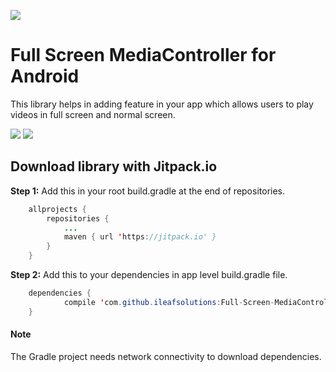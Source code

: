 [![](https://jitpack.io/v/ileafsolutions/Full-Screen-MediaController.svg)](https://jitpack.io/#ileafsolutions/Full-Screen-MediaController/)


# Full Screen MediaController for Android

This library helps in adding feature in your app which allows users to play videos in full screen and normal screen.

![](https://ibb.co/kc5nz6)
![](https://ibb.co/ff1hXR)

## Download library with Jitpack.io

**Step 1:** Add this in your root build.gradle at the end of repositories.
```java
	allprojects {
		repositories {
			...
			maven { url 'https://jitpack.io' }
		}
	}
```
**Step 2:** Add this to your dependencies in app level build.gradle file.
```java
	dependencies {
	        compile 'com.github.ileafsolutions:Full-Screen-MediaController:1.1'
	}
```

#### Note

The Gradle project needs network connectivity to download dependencies.
